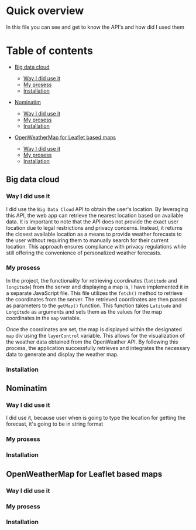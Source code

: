 # Quick overview

In this file you can see and get to know the API's and how did I used them 

# Table of contents
- [Big data cloud](#Big-data-cloud)
    - [Way I did use it](#Way-I-did-use-it)
    - [My prosess](#My-prosess)
    - [Installation](#Installation)

- [Nominatim](#Nominatim)
    - [Way I did use it](#Way-I-did-use-it)
    - [My prosess](#My-prosess)
    - [Installation](#Installation)

- [OpenWeatherMap for Leaflet based maps](#OpenWeatherMap-for-Leaflet-based-maps)
    - [Way I did use it](#Way-I-did-use-it)
    - [My prosess](#My-prosess)
    - [Installation](#Installation)


## Big data cloud

### Way I did use it
I did use the `Big Data Cloud` API to obtain the user's location. By leveraging this API, the web app can retrieve the nearest location based on available data. It is important to note that the API does not provide the exact user location due to legal restrictions and privacy concerns. Instead, it returns the closest available location as a means to provide weather forecasts to the user without requiring them to manually search for their current location. This approach ensures compliance with privacy regulations while still offering the convenience of personalized weather forecasts.

### My prosess
In the project, the functionality for retrieving coordinates (`latitude` and `longitude`) from the server and displaying a map is, I have implemented it in a separate JavaScript file. This file utilizes the `fetch()` method to retrieve the coordinates from the server. The retrieved coordinates are then passed as parameters to the `getMap()` function. This function takes `Latitude` and `Longitude` as arguments and sets them as the values for the map coordinates in the `map` variable.

Once the coordinates are set, the map is displayed within the designated `map` div using the `layerControl` variable. This allows for the visualization of the weather data obtained from the OpenWeather API. By following this process, the application successfully retrieves and integrates the necessary data to generate and display the weather map.

### Installation

## Nominatim

### Way I did use it
I did use it, because user when is going to type the location for getting the forecast, it's going to be in string format 

### My prosess

### Installation

## OpenWeatherMap for Leaflet based maps

### Way I did use it

### My prosess

### Installation